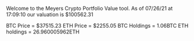 Welcome to the Meyers Crypto Portfolio Value tool. 
As of 07/26/21 at 17:09:10 our valuation is $100562.31 

BTC Price = $37515.23
 ETH Price = $2255.05
BTC Holdings = 1.06BTC
 ETH holdings = 26.960005962ETH 
